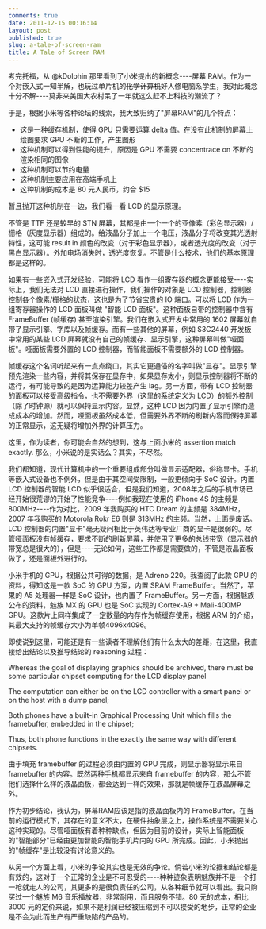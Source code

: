 ```yaml
---
comments: true
date: 2011-12-15 00:16:14
layout: post
published: true
slug: a-tale-of-screen-ram
title: A Tale of Screen RAM
---
```


考完托福，从 @kDolphin 那里看到了小米提出的新概念----屏幕 RAM。作为一个对嵌入式一知半解，也玩过单片机的<del>化学</del><del>计算机</del>好人修电脑系学生，我对此概念十分不解----莫非来美国大农村呆了一年就这么赶不上科技的潮流了？  

于是，根据小米等各种论坛的线索，我大致归纳了"屏幕RAM"的几个特点：

  * 这是一种缓存机制，使得 GPU 只需要运算 delta 值。在没有此机制的屏幕上绘图要求 GPU 不断的工作，产生图形
  * 这种机制可以得到性能的提升，原因是 GPU 不需要 concentrace on 不断的渲染相同的图像
  * 这种机制可以节约电量
  * 这种机制主要应用在高端手机上
  * 这种机制的成本是 80 元人民币，约合 $15

<!-- more -->

暂且抛开这种机制在一边，我们看一看 LCD 的显示原理。  

不管是 TTF 还是较早的 STN 屏幕，其都是由一个一个的亚像素（彩色显示器）/栅格（灰度显示器）组成的。给液晶分子加上一个电压，液晶分子将改变其光透射特性，这可能 result in 颜色的改变（对于彩色显示器），或者透光度的改变（对于黑白显示器）。外加电场消失时，透光度恢复。不管是什么技术，他们的基本原理都是这样的。  

如果有一些嵌入式开发经验，可能将 LCD 看作一组寄存器的概念更能接受----实际上，我们无法对 LCD 直接进行操作，我们操作的对象是 LCD 控制器，控制器控制各个像素/栅格的状态，这也是为了节省宝贵的 IO 端口。可以将 LCD 作为一组寄存器操作的 LCD 面板叫做 "智能 LCD 面板"。这种面板自带的控制器中含有 FrameBuffer (帧缓存) 甚至渲染引擎。我们在嵌入式开发中常用的 1602 屏幕就自带了显示引擎、字库以及帧缓存。而有一些其他的屏幕，例如 S3C2440 开发板中常用的某些 LCD 屏幕就没有自己的帧缓存、显示引擎，这种屏幕叫做"哑面板"。哑面板需要外置的 LCD 控制器，而智能面板不需要额外的 LCD 控制器。  

帧缓存这个名词听起来有一点点绕口，其实它更通俗的名字叫做"显存"。显示引擎预先渲染一些内容，并将其保存在显存中，如果显存太小，则显示控制器将不断的运行，有可能导致的是因为运算能力较差产生 lag。另一方面，带有 LCD 控制器的面板可以接受高级指令，也不需要外界（这里的系统定义为 LCD）的额外控制（除了时钟源）就可以保持显示内容。显然，这种 LCD 因为内置了显示引擎而造成成本的增加。然而，哑面板虽然成本低，但需要外界不断的刷新内容而保持屏幕的正常显示，这无疑将增加外界的计算压力。  

这里，作为读者，你可能会自然的想到，这与上面小米的 assertion match exactly. 那么，小米说的是实话么？其实，不尽然。  

我们都知道，现代计算机中的一个重要组成部分叫做显示适配器，俗称显卡。手机等嵌入式设备也不例外，但是由于其空间受限制，一般更倾向于 SoC 设计。内置 LCD 控制器的智能 LCD 似乎很适合，但是我们知道，2008年之后的手机市场已经开始很荒谬的开始了性能竞争----例如我现在使用的 iPhone 4S 的主频是 800MHz----作为对比，2009 年我购买的 HTC Dream 的主频是 384MHz，2007 年我购买的 Motorola Rokr E6 则是 313MHz 的主频。当然，上面是废话。LCD 控制器的内置"显卡"毫无疑问相比于英伟达等专业厂商的显卡是很弱的。尽管哑面板没有帧缓存，要求不断的刷新屏幕，并使用了更多的总线带宽（显示器的带宽总是很大的），但是----无论如何，这些工作都是需要做的，不管是液晶面板做了，还是面板外进行的。  

小米手机的 GPU，根据公共可得的数据，是 Adreno 220。我查阅了此款 GPU 的资料，得知这是一款 SoC 的 GPU 方案，内置 SRAM FrameBuffer。当然了，苹果的 A5 处理器一样是 SoC 设计，也内置了 FrameBuffer。另一方面，根据魅族公布的资料，魅族 MX 的 GPU 也是 SoC 实现的 Cortex-A9 + Mali-400MP GPU。这款片上同样集成了一定数量的内存作为帧缓存使用，根据 ARM 的介绍，其最大支持的帧缓存大小为单帧4096x4096。  

即使说到这里，可能还是有一些读者不理解他们有什么太大的差距，在这里，我直接给出结论以及推导结论的 reasoning 过程：  

Whereas the goal of displaying graphics should be archived, there must be some particular chipset computing for the LCD display panel

The computation can either be on the LCD controller with a smart panel or on the host with a dump panel;  

Both phones have a built-in Graphical Processing Unit which fills the framebuffer, embedded in the chipset;  

Thus, both phone functions in the exactly the same way with different chipsets.  

由于填充 framebuffer 的过程必须由内置的 GPU 完成，则显示器将显示来自 framebuffer 的内容。既然两种手机都显示来自 framebuffer 的内容，那么不管他们选择什么样的液晶面板，都会达到一样的效果，那就是帧缓存在液晶屏幕之外。  

作为初步结论，我认为，屏幕RAM应该是指的液晶面板内的 FrameBuffer。在当前的运行模式下，其存在的意义不大，在硬件抽象层之上，操作系统是不需要关心这种实现的。尽管哑面板有着种种缺点，但因为目前的设计，实际上智能面板的"智能部分"已经由更加智能的智能手机片内的 GPU 所完成。因此，小米抛出的"帧缓存"是比较没有讨论意义的。  

从另一个方面上看，小米的争论其实也是无效的争论。倘若小米的论据和结论都是有效的，这对于一个正常的企业是不可忍受的----种种迹象表明魅族并不是一个打一枪就走人的公司，其更多的是很负责任的公司，从各种细节就可以看出。我只购买过一个魅族 M6 音乐播放器，非常耐用，而且服务不错。80 元的成本，相比 3000 元的定价来说，如果不是利润已经被压缩到不可以接受的地步，正常的企业是不会为此而生产有严重缺陷的产品的。
